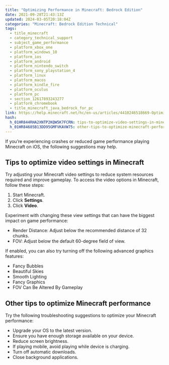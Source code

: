 ```yaml
---
title: "Optimizing Performance in Minecraft: Bedrock Edition"
date: 2021-09-28T21:43:13Z
updated: 2024-03-05T20:18:04Z
categories: "Minecraft: Bedrock Edition Technical"
tags:
  - title_minecraft
  - category_technical_support
  - subject_game_performance
  - platform_xbox_one
  - platform_windows_10
  - platform_ios
  - platform_android
  - platform_nintendo_switch
  - platform_sony_playstation_4
  - platform_linux
  - platform_macos
  - platform_kindle_fire
  - platform_oculus
  - platform_pc
  - section_12617893243277
  - platform_chromebook
  - title_minecraft_java_bedrock_for_pc
link: https://help.minecraft.net/hc/en-us/articles/4410246518669-Optimizing-Performance-in-Minecraft-Bedrock-Edition
hash:
  h_01HR844RHA2XNTP2KQW5K7FCRN: tips-to-optimize-video-settings-in-minecraft
  h_01HR84685B13DD95GMFVKAVW75: other-tips-to-optimize-minecraft-performance
---
```


If you’re experiencing crashes or reduced game performance playing Minecraft on iOS, the following suggestions may help.

## Tips to optimize video settings in Minecraft

Try adjusting your Minecraft video settings to reduce system resources required and improve gameplay. To access the video options in Minecraft, follow these steps:

1.  Start Minecraft.
2.  Click **Settings**.
3.  Click **Video**.

Experiment with changing these view settings that can have the biggest impact on game performance:

- Render Distance: Adjust below the recommended distance of 32 chunks.
- FOV: Adjust below the default 60-degree field of view.

If enabled, you can also try turning off the following advanced graphics features:

- Fancy Bubbles
- Beautiful Skies
- Smooth Lighting
- Fancy Graphics
- FOV Can Be Altered By Gameplay

## Other tips to optimize Minecraft performance

Try the following troubleshooting suggestions to optimize your Minecraft performance:

- Upgrade your OS to the latest version.
- Ensure you have enough storage available on your device.
- Reduce screen brightness.
- If playing mobile, avoid playing while device is charging.
- Turn off automatic downloads.
- Close background applications.
